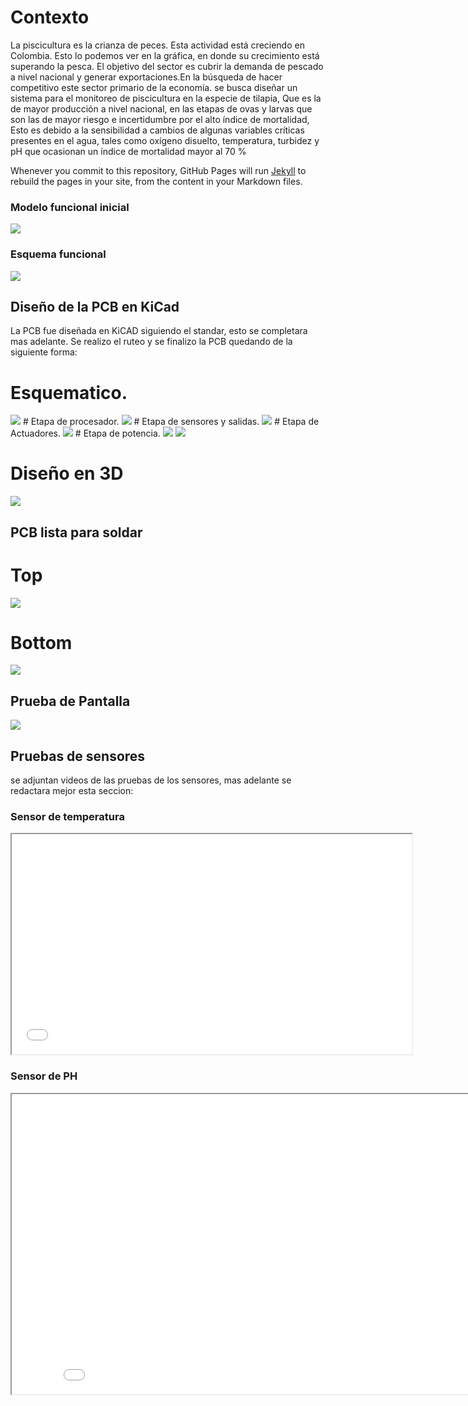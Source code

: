 #  Contexto

La piscicultura es la crianza de peces. Esta actividad está creciendo en Colombia. Esto lo podemos ver en la gráfica, en donde su crecimiento está superando la pesca. El objetivo del sector es cubrir la demanda de pescado a nivel nacional y generar exportaciones.En la búsqueda de hacer competitivo este sector primario de la economía. se busca diseñar un sistema para el monitoreo de piscicultura en la especie de tilapia, Que es la de mayor producción a nivel nacional, en las etapas de ovas y larvas que son las de mayor riesgo e incertidumbre por el alto índice de mortalidad, Esto es debido a la sensibilidad a cambios de algunas variables críticas presentes en el agua, tales como oxígeno disuelto, temperatura, turbidez y pH que ocasionan un índice de mortalidad mayor al 70 %

Whenever you commit to this repository, GitHub Pages will run [Jekyll](https://jekyllrb.com/) to rebuild the pages in your site, from the content in your Markdown files.

### Modelo funcional inicial


<img src="Imagenes/Planteamiento.png" >

### Esquema funcional


<img src="Imagenes/Esquema_Funcional.png" >


## Diseño de la PCB en KiCad

La PCB fue diseñada en KiCAD siguiendo el standar, esto se completara mas adelante.
Se realizo el ruteo y se finalizo la PCB quedando de la siguiente forma:

# Esquematico.
<img src="Imagenes/Squemat.jpeg" >
# Etapa de procesador.
<img src="Imagenes/ESP32.jpeg" >
# Etapa de sensores y salidas.
<img src="Imagenes/Sensoysal.jpeg" >
# Etapa de Actuadores.
<img src="Imagenes/Actuadores.jpeg" >
# Etapa de potencia.
<img src="Imagenes/Potencia.jpeg" >



<img src="Imagenes/PCBKicad.jpeg" >

# Diseño en 3D

<img src="Imagenes/D3D.jpeg">

## PCB lista para soldar
# Top
<img src="Imagenes/Top.jpg">


# Bottom
<img src="Imagenes/Bottom.jpg">

## Prueba de Pantalla

<img src="Imagenes/pant.jpeg">

## Pruebas de sensores
se adjuntan videos de las pruebas de los sensores, mas adelante se redactara mejor esta seccion:

### Sensor de temperatura



<iframe width="640" height="352" src="Imagenes/Temp_Kish.mp4" type="video/mp4">
</iframe>



### Sensor de PH



<iframe width="854" height="480" src="Imagenes/PH_Juan.mp4" type="video/mp4">
</iframe>

